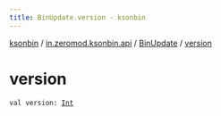 ```yaml
---
title: BinUpdate.version - ksonbin
---
```


[ksonbin](../../index.html) / [in.zeromod.ksonbin.api](../index.html) / [BinUpdate](index.html) / [version](./version.html)

# version

`val version: `[`Int`](https://kotlinlang.org/api/latest/jvm/stdlib/kotlin/-int/index.html)